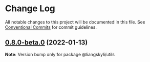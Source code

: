 # Change Log

All notable changes to this project will be documented in this file.
See [Conventional Commits](https://conventionalcommits.org) for commit guidelines.

## [0.8.0-beta.0](https://github.com/liangskyli/mock/compare/v0.7.0...v0.8.0-beta.0) (2022-01-13)

**Note:** Version bump only for package @liangskyli/utils
